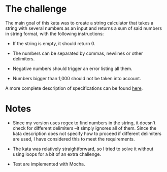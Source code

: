# The challenge
The main goal of this kata was to create a string calculator that takes a string with several numbers as an input and returns a sum of said numbers in string format, with the following instructions:

- If the string is empty, it should return 0.

- The numbers can be separated by commas, newlines or other delimiters.

- Negative numbers should trigger an error listing all them.

- Numbers bigger than 1,000 should not be taken into account.

A more complete description of specifications can be found [here](https://katayuno-app.herokuapp.com/katas/5).

# Notes

- Since my version uses regex to find numbers in the string, it doesn't check for different delimiters –it simply ignores all of them. Since the kata description does not specify how to proceed if different delimiters are used, I have considered this to meet the requirements.

- The kata was relatively straightforward, so I tried to solve it without using loops for a bit of an extra challenge.

- Test are implemented with Mocha.